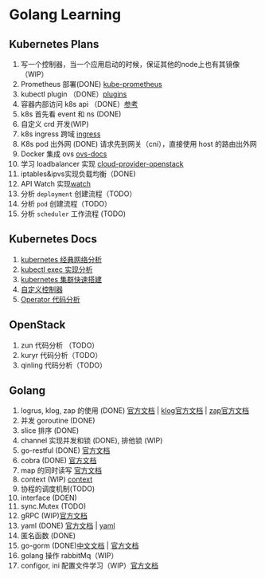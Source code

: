 # Golang Learning

## Kubernetes Plans
1. 写一个控制器，当一个应用启动的时候，保证其他的node上也有其镜像（WIP）
2. Prometheus 部署(DONE) [kube-prometheus](https://github.com/coreos/kube-prometheus)
3. kubectl plugin （DONE）[plugins](https://github.com/ahmetb/kubectx)
4. 容器内部访问 k8s api （DONE）[参考](https://www.jianshu.com/p/b1a723033a3c)
5. k8s 首先看 event 和 ns (DONE)
6. 自定义 crd 开发(WIP)
7. k8s ingress 跨域 [ingress](https://blog.csdn.net/u012375924/article/details/94360425)
8. K8s pod 出外网 (DONE) 请求先到网关（cni），直接使用 host 的路由出外网
9. Docker 集成 ovs [ovs-docs](https://docs.openvswitch.org/en/latest/intro/install/general/#obtaining-open-vswitch-sources)
10. 学习 loadbalancer 实现 [cloud-provider-openstack](https://github.com/kubernetes/cloud-provider-openstack)
11. iptables&ipvs实现负载均衡（DONE)
12. API Watch 实现[watch](https://www.jianshu.com/p/1cb577f750f0)
13. 分析 `deployment` 创建流程（TODO）
14. 分析 `pod` 创建流程（TODO）
15. 分析 `scheduler` 工作流程 (TODO)

## Kubernetes Docs
1. [kubernetes 经典网络分析](./doc/network.md)
2. [kubectl exec 实现分析](./doc/kubernetes/kubeexec.md)
3. [kubernetes 集群快速搭建](https://github.com/yingjuncao/kubernetes-ansible)
4. [自定义控制器](./doc/kubernetes/controller.md)
5. [Operator 代码分析](./doc/kubernetes/operator.md)

## OpenStack
1. zun 代码分析 （TODO）
2. kuryr 代码分析（TODO）
3. qinling 代码分析（TODO）

## Golang
1. logrus, klog, zap 的使用 (DONE) [官方文档](https://github.com/sirupsen/logrus) | [klog官方文档](https://github.com/kubernetes/klog) | [zap官方文档](https://github.com/uber-go/zap)
2. 并发 goroutine (DONE)
3. slice 排序 (DONE)
4. channel 实现并发和锁 (DONE), 排他锁 (WIP)
5. go-restful (DONE) [官方文档](https://github.com/emicklei/go-restful)
6. cobra (DONE) [官方文档](https://github.com/spf13/cobra)
7. map 的同时读写 [官方文档](https://golang.org/pkg/sync/#Map)
8. context (WIP) [context](https://mp.weixin.qq.com/s/GpVy1eB5Cz_t-dhVC6BJNw)
9. 协程的调度机制(TODO)
10. interface (DOEN)
11. sync.Mutex (TODO)
12. gRPC (WIP)[官方文档](https://github.com/grpc/grpc-go)
13. yaml (DONE) [官方文档](https://github.com/go-yaml/yaml) | [yaml](https://www.jianshu.com/p/84499381a7da)
14. 匿名函数 (DONE)
15. go-gorm (DONE)[中文文档](http://gorm.book.jasperxu.com/) | [官方文档](https://github.com/go-gorm/gorm)
16. golang 操作 rabbitMq（WIP）
17. configor, ini 配置文件学习（WIP）[官方文档](https://github.com/jinzhu/configor)
